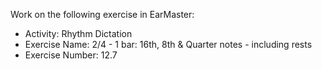 Work on the following exercise in EarMaster:
- Activity: Rhythm Dictation
- Exercise Name: 2/4 - 1 bar: 16th, 8th & Quarter notes - including rests
- Exercise Number: 12.7
